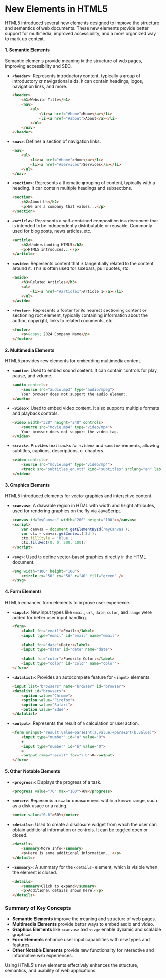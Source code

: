 # New Elements in HTML5

HTML5 introduced several new elements designed to improve the structure and semantics of web documents. These new elements provide better support for multimedia, improved accessibility, and a more organized way to mark up content.

#### 1. Semantic Elements

Semantic elements provide meaning to the structure of web pages, improving accessibility and SEO.

- **`<header>`**: Represents introductory content, typically a group of introductory or navigational aids. It can contain headings, logos, navigation links, and more.
  ```html
  <header>
      <h1>Website Title</h1>
      <nav>
          <ul>
              <li><a href="#home">Home</a></li>
              <li><a href="#about">About</a></li>
          </ul>
      </nav>
  </header>
  ```

- **`<nav>`**: Defines a section of navigation links.
  ```html
  <nav>
      <ul>
          <li><a href="#home">Home</a></li>
          <li><a href="#services">Services</a></li>
      </ul>
  </nav>
  ```

- **`<section>`**: Represents a thematic grouping of content, typically with a heading. It can contain multiple headings and subsections.
  ```html
  <section>
      <h2>About Us</h2>
      <p>We are a company that values...</p>
  </section>
  ```

- **`<article>`**: Represents a self-contained composition in a document that is intended to be independently distributable or reusable. Commonly used for blog posts, news articles, etc.
  ```html
  <article>
      <h2>Understanding HTML5</h2>
      <p>HTML5 introduces...</p>
  </article>
  ```

- **`<aside>`**: Represents content that is tangentially related to the content around it. This is often used for sidebars, pull quotes, etc.
  ```html
  <aside>
      <h3>Related Articles</h3>
      <ul>
          <li><a href="#article1">Article 1</a></li>
      </ul>
  </aside>
  ```

- **`<footer>`**: Represents a footer for its nearest sectioning content or sectioning root element, typically containing information about the author, copyright, links to related documents, etc.
  ```html
  <footer>
      <p>&copy; 2024 Company Name</p>
  </footer>
  ```

#### 2. Multimedia Elements

HTML5 provides new elements for embedding multimedia content.

- **`<audio>`**: Used to embed sound content. It can contain controls for play, pause, and volume.
  ```html
  <audio controls>
      <source src="audio.mp3" type="audio/mpeg">
      Your browser does not support the audio element.
  </audio>
  ```

- **`<video>`**: Used to embed video content. It also supports multiple formats and playback controls.
  ```html
  <video width="320" height="240" controls>
      <source src="movie.mp4" type="video/mp4">
      Your browser does not support the video tag.
  </video>
  ```

- **`<track>`**: Provides text tracks for `<video>` and `<audio>` elements, allowing subtitles, captions, descriptions, or chapters.
  ```html
  <video controls>
      <source src="movie.mp4" type="video/mp4">
      <track src="subtitles_en.vtt" kind="subtitles" srclang="en" label="English">
  </video>
  ```

#### 3. Graphics Elements

HTML5 introduced elements for vector graphics and interactive content.

- **`<canvas>`**: A drawable region in HTML with width and height attributes, used for rendering graphics on the fly via JavaScript.
  ```html
  <canvas id="myCanvas" width="200" height="100"></canvas>
  <script>
      var canvas = document.getElementById('myCanvas');
      var ctx = canvas.getContext('2d');
      ctx.fillStyle = 'blue';
      ctx.fillRect(0, 0, 200, 100);
  </script>
  ```

- **`<svg>`**: Used to define vector-based graphics directly in the HTML document.
  ```html
  <svg width="100" height="100">
      <circle cx="50" cy="50" r="40" fill="green" />
  </svg>
  ```

#### 4. Form Elements

HTML5 enhanced form elements to improve user experience.

- **`<input>`**: New input types like `email`, `url`, `date`, `color`, and `range` were added for better user input handling.
  ```html
  <form>
      <label for="email">Email:</label>
      <input type="email" id="email" name="email">
      
      <label for="date">Date:</label>
      <input type="date" id="date" name="date">
      
      <label for="color">Favorite Color:</label>
      <input type="color" id="color" name="color">
  </form>
  ```

- **`<datalist>`**: Provides an autocomplete feature for `<input>` elements.
  ```html
  <input list="browsers" name="browser" id="browser">
  <datalist id="browsers">
      <option value="Chrome">
      <option value="Firefox">
      <option value="Safari">
      <option value="Edge">
  </datalist>
  ```

- **`<output>`**: Represents the result of a calculation or user action.
  ```html
  <form oninput="result.value=parseInt(a.value)+parseInt(b.value)">
      <input type="number" id="a" value="0">
      +
      <input type="number" id="b" value="0">
      =
      <output name="result" for="a b">0</output>
  </form>
  ```

#### 5. Other Notable Elements

- **`<progress>`**: Displays the progress of a task.
  ```html
  <progress value="70" max="100">70%</progress>
  ```

- **`<meter>`**: Represents a scalar measurement within a known range, such as a disk usage or a rating.
  ```html
  <meter value="0.6">60%</meter>
  ```

- **`<details>`**: Used to create a disclosure widget from which the user can obtain additional information or controls. It can be toggled open or closed.
  ```html
  <details>
      <summary>More Info</summary>
      <p>Here is some additional information...</p>
  </details>
  ```

- **`<summary>`**: A summary for the `<details>` element, which is visible when the element is closed.
  ```html
  <details>
      <summary>Click to expand</summary>
      <p>Additional details shown here.</p>
  </details>
  ```

### Summary of Key Concepts

- **Semantic Elements** improve the meaning and structure of web pages.
- **Multimedia Elements** provide better ways to embed audio and video.
- **Graphics Elements** like `<canvas>` and `<svg>` enable dynamic and scalable graphics.
- **Form Elements** enhance user input capabilities with new types and features.
- **Other Notable Elements** provide new functionality for interactive and informative web experiences.

Using HTML5's new elements effectively enhances the structure, semantics, and usability of web applications.